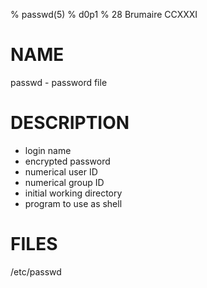 % passwd(5)
% d0p1
% 28 Brumaire CCXXXI

# NAME

passwd - password file

# DESCRIPTION

- login name
- encrypted password
- numerical user ID
- numerical group ID
- initial working directory
- program to use as shell

# FILES

/etc/passwd
